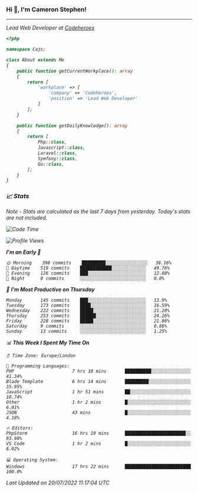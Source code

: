 ### Hi 👋, I'm Cameron Stephen!
<hr>
<p><em>Lead Web Developer at <a href="https://codeheroes.co.uk">Codeheroes</a></p>


```php
<?php

namespace Cajs;

class About extends Me
{
    public function getCurrentWorkplace(): array
    {
        return [
            'workplace' => [
                'company' => 'Codeheroes',
                'position' => 'Lead Web Developer'
            ]
        ];
    }

    public function getDailyKnowledge(): array
    {
        return [
            Php::class,
            Javascript::class,
            Laravel::class,
            Symfony::class,
            Go::class,
        ];
    }
}
```

### 📈 Stats
<p><em>Note - Stats are calculated as the last 7 days from yesterday. Today's stats are not included.</em></p>


<!--START_SECTION:waka-->
![Code Time](http://img.shields.io/badge/Code%20Time-0%20secs-blue)

![Profile Views](http://img.shields.io/badge/Profile%20Views-0-blue)

**I'm an Early 🐤** 

```text
🌞 Morning    398 commits    █████████░░░░░░░░░░░░░░░░   38.16% 
🌆 Daytime    519 commits    ████████████░░░░░░░░░░░░░   49.76% 
🌃 Evening    126 commits    ███░░░░░░░░░░░░░░░░░░░░░░   12.08% 
🌙 Night      0 commits      ░░░░░░░░░░░░░░░░░░░░░░░░░   0.0%

```
📅 **I'm Most Productive on Thursday** 

```text
Monday       145 commits    ███░░░░░░░░░░░░░░░░░░░░░░   13.9% 
Tuesday      173 commits    ████░░░░░░░░░░░░░░░░░░░░░   16.59% 
Wednesday    222 commits    █████░░░░░░░░░░░░░░░░░░░░   21.28% 
Thursday     253 commits    ██████░░░░░░░░░░░░░░░░░░░   24.26% 
Friday       228 commits    █████░░░░░░░░░░░░░░░░░░░░   21.86% 
Saturday     9 commits      ░░░░░░░░░░░░░░░░░░░░░░░░░   0.86% 
Sunday       13 commits     ░░░░░░░░░░░░░░░░░░░░░░░░░   1.25%

```


📊 **This Week I Spent My Time On** 

```text
⌚︎ Time Zone: Europe/London

💬 Programming Languages: 
PHP                      7 hrs 10 mins       ██████████░░░░░░░░░░░░░░░   41.34% 
Blade Template           6 hrs 14 mins       █████████░░░░░░░░░░░░░░░░   35.95% 
JavaScript               1 hr 51 mins        ██░░░░░░░░░░░░░░░░░░░░░░░   10.74% 
Other                    1 hr 2 mins         █░░░░░░░░░░░░░░░░░░░░░░░░   6.01% 
JSON                     43 mins             █░░░░░░░░░░░░░░░░░░░░░░░░   4.18%

🔥 Editors: 
PhpStorm                 16 hrs 19 mins      ███████████████████████░░   93.98% 
VS Code                  1 hr 2 mins         █░░░░░░░░░░░░░░░░░░░░░░░░   6.02%

💻 Operating System: 
Windows                  17 hrs 22 mins      █████████████████████████   100.0%

```


 Last Updated on 20/07/2022 11:17:04 UTC
<!--END_SECTION:waka-->
